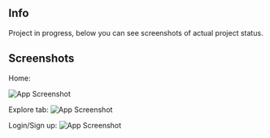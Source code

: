 
## Info

Project in progress, below you can see screenshots of actual project status.


## Screenshots
Home:

![App Screenshot](https://i.imgur.com/vCqWJph.png)

Explore tab:
![App Screenshot](https://i.imgur.com/ohiaAce.png)

Login/Sign up:
![App Screenshot](https://i.imgur.com/2VdZQlQ.png)
